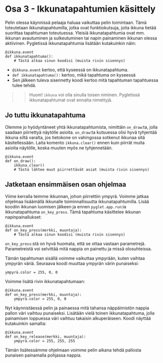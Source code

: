 # Osa 3 - Ikkunatapahtumien käsittely
Pelin olessa käynnissä pelaaja haluaa vaikuttaa pelin toimintaan. Tämä toteutetaan ikkunatapahtumilla, jotka ovat funktiokutsuja, joita ikkuna tietää suorittaa tapahtuman toteutuessa. Yleisiä ikkunatapahtumia ovat mm. ikkunan avautuminen ja sulkeutuminen tai napin painaminen ikkunan olessa aktiivinen. Pygletissä ikkunatapahtumia lisätään kutakuinkin näin:

```Python3
@ikkuna.event          
def ikkunatapahtuma():
	# Tästä alkaa sinun koodisi (muista rivin sisennys)
```

* `@ikkuna.event` kertoo, että kyseessä on ikkunatapahtuma.
* `def ikkunatapahtuma():` kertoo, mikä tapahtuma on kyseessä
* Sen jälkeen tuleva sisennetty koodi kertoo mitä tapahtuman tapahtuessa tulee tehdä.
>> Huom! `ikkuna` voi olla sinulla toisen niminen. Pygletissä ikkunatapahtumat ovat ennalta nimettyjä.

## Jo tuttu ikkunatapahtuma
Olemme jo hyödyntäneet yhtä ikkunatapahtumista, nimittäin `on_draw`:ta, jolla saadaan piirrettyä näytölle asioita. `on_draw`:ta kutsuessa olisi hyvä tyhjentää ikkuna siltä varalta, jos tietokone on vahingossa sotkenut ikkunaa sitä käsitellessään. Laita komento `ikkuna.clear()` ennen kuin piirrät muita asioita näytölle, koska muuten myös ne tyhjennetään.

```Python3
@ikkuna.event
def on_draw():
	ikkuna.clear()
	# Tästä lähtee muut piirrettävät asiat (muista rivin sisennys)
```

## Jatketaan ensimmäisen osan ohjelmaa
Viime kerralla teimme ikkunnan, johon piirrettiin ympyrä. Voimme jatkaa ohjelmaa lisäämällä ikkunalle toiminnallisuutta ikkunatapahtumilla. Lisää koodiin ikkunan luomisen jälkeen ja ennen `pyglet.app.run`:ia ikkunatapahtuma `on_key_press`. Tämä tapahtuma käsittelee ikkunan napinpainallukset:

```Python3
@ikkuna.event
def on_key_press(merkki, muuntaja):
	# Tästä alkaa sinun koodisi (muista rivin sisennys)
```

`on_key_press`:stä on hyvä huomata, että se ottaa vastaan parametrejä. Parametreistä voi selvittää mitä nappia on painettu ja missä olosuhteissa.

Tämän tapahtuman sisällä voimme vaikuttaa ympyrään, kuten vaihtaa ympyrän väriä. Seuraava koodi muuttaa ympyrän värin punaiseksi:

```Python3
ympyrä.color = 255, 0, 0
```

Voimme lisätä rivin ikkunatapahtumaan:

```Python3
@ikkuna.event
def on_key_press(merkki, muuntaja):
	ympyrä.color = 255, 0, 0
```

Nyt käynnistäessä pelin ja painaessa mitä tahansa näppäimistön nappia pallon väri vaihtuu punaiseksi. Lisätään vielä toinen ikkunatapahtuma, jolla painamisen loppuessa väri vaihtuu takaisin alkuperäiseen. Koodi näyttää kutakuinkin samalta:

```Python3
@ikkuna.event
def on_key_release(merkki, muuntaja):
	ympyrä.color = 255, 255, 255
```

Tämän lisätessämme ohjelmaan voimme pelin aikana tehdä pallosta punaisen painamalla pohjassa nappia.
